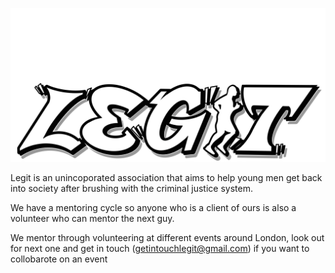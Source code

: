 
![Alt Text](/assets/img/logo.png)


<centre>
Legit is an unincoporated association that aims to help young men get back into society after brushing with the criminal justice system.  

We have a mentoring cycle so anyone who is a client of ours is also a volunteer who can mentor the next guy.  

We mentor through volunteering at different events around London, look out for next one and get in touch (getintouchlegit@gmail.com) if you want to collobarote on an event  
</centre>
